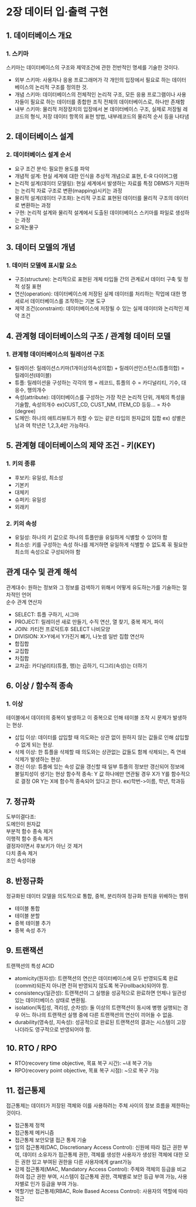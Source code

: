 # 2장 데이터 입·출력 구현
## 1. 데이터베이스 개요
### 1. 스키마
스키마는 데이터베이스의 구조와 제약조건에 관한 전반적인 명세를 기술한 것이다.
* 외부 스키마: 사용자나 응용 프로그래머가 각 개인의 입장에서 필요로 하는 데이터베이스의 논리적 구조를 정의한 것.
* 개념 스키마: 데이터베이스의 전체적인 논리적 구조, 모든 응용 프로그램이나 사용자들이 필요로 하는 데이터를 종합한 조직 전체의 데이터베이스로, 하나만 존재함
* 내부 스키마: 물리적 저장장치의 입장에서 본 데이터베이스 구조, 실제로 저장될 레코드의 형식, 저장 데이터 항목의 표현 방법, 내부레코드의 물리적 순서 등을 나타냄

## 2. 데이터베이스 설계
### 2. 데이터베이스 설계 순서
* 요구 조건 분석: 필요한 용도를 파악
* 개념적 설계: 현실 세계에 대한 인식을 추상적 개념으로 표현, E-R 다이어그램
* 논리적 설계(데이터 모델링): 현실 세계에서 발생하는 자료를 특정 DBMS가 지원하는 논리적 자료 구조로 변환(mapping)시키는 과정
* 물리적 설계(데이터 구조화): 논리적 구조로 표현된 데이터를 물리적 구조의 데이터로 변환하는 과정
* 구현: 논리적 설계와 물리적 설계에서 도출된 데이터베이스 스키마를 파일로 생성하는 과정
* 요개논물구
## 3. 데이터 모델의 개념
### 1. 데이터 모델에 표시할 요소
* 구조(structure): 논리적으로 표현된 개체 타입들 간의 관계로서 데이터 구축 및 정적 성질 표현
* 연산(operation): 데이터베이스에 저장된 실제 데이터를 처리하는 작업에 대한 명세로서 데이터베이스를 조작하는 기본 도구
* 제약 조건(constraint): 데이터베이스에 저장될 수 있는 실제 데이터와 논리적인 제약 조건
## 4. 관계형 데이터베이스의 구조 / 관계형 데이터 모델
### 1. 관계형 데이터베이스의 릴레이션 구조
* 릴레이션: 릴레이션스키마(1개이상의속성의합) + 릴레이션인스턴스(튜플의합) = 릴레이션(테이블)
* 튜플: 릴레이션을 구성하는 각각의 행 = 레코드, 튜플의 수 = 카디널리티, 기수, 대응수, 행의개수 
* 속성(attribute): 데이터베이스를 구성하는 가장 작은 논리적 단위, 개체의 특성을 기술함, 속성의개수 ex)CUST_CD, CUST_NM, ITEM_CD 등등... = 차수(degree)
* 도메인: 하나의 애트리뷰트가 취할 수 있는 같은 타입의 원자값의 집합 ex) 성별은 남과 여 학년은 1,2,3,4만 가능하다.
## 5. 관계형 데이터베이스의 제약 조건 - 키(KEY)
### 1. 키의 종류
* 후보키: 유일성, 최소성
* 기본키
* 대체키
* 슈퍼키: 유일성
* 외래키
### 2. 키의 속성
* 유일성: 하나의 키 값으로 하나의 튜플만을 유일하게 식별할 수 있어야 함
* 최소성: 키를 구성하는 속성 하나를 제거하면 유일하게 식별할 수 없도록 꼮 필요한 최소의 속성으로 구성되어야 함
## 관계 대수 및 관계 해석
관계대수: 원하는 정보와 그 정보를 검색하기 위해서 어떻게 유도하는가를 기술하는 절차적인 언어  
순수 관계 연산자
* SELECT: 튜플 구하기, 시그마
* PROJECT: 릴레이션 새로 만들기, 수직 연산, 열 찾기, 중복 제거, 파이
* JOIN: 카티전 프로덕트후 SELECT 나비모양
* DIVISION: X>Y에서 Y가진거 뺴기, 나눗셈
일반 집합 연산자  
* 합집합
* 교집합
* 차집합
* 교차곱: 카디널리티(튜플, 행)는 곱하기, 디그리(속성)는 더하기
## 6. 이상 / 함수적 종속
### 1. 이상
테이블에서 데이터의 중복이 발생하고 이 중복으로 인해 테이블 조작 시 문제가 발생하는 현상.
* 삽입 이상: 데이터를 삽입할 때 의도와는 상관 없이 원하지 않는 값들로 인해 삽입할 수 없게 되는 현상.
* 삭제 이상: 한 튜플을 삭제할 때 의도와는 상관없는 값들도 함께 삭제되는, 즉 연쇄 삭제가 발생하는 현상.
* 갱신 이상: 튜플에 있는 속성 값을 갱신할 때 일부 튜플의 정보만 갱신되어 정보에 불일치성이 생기는 현상
함수적 종속: Y 값 하나에만 연관될 경우 X가 Y를 함수적으로 결정 OR Y는 X에 함수적 종속되어 있다고 한다. ex)학번->이름, 학년, 학과등  
## 7. 정규화
도부이결다조:  
도메인이 원자값  
부분적 함수 종속 제거  
이행적 함수 종속 제거  
결정자이면서 후보키가 아닌 것 제거  
다치 종속 제거  
조인 속성이용  
## 8. 반정규화
정규화된 데이터 모델을 의도적으로 통합, 중복, 분리하여 정규화 원칙을 위배하는 행위
* 테이블 통합
* 테이블 분할
* 중복 테이블 추가
* 중복 속성 추가
## 9. 트랜잭션
트랜잭션의 특성 ACID
* atomicity(원자성): 트랜잭션의 연산은 데이터베이스에 모두 반영되도록 완료(commit)되든지 아니면 전혀 반영되지 않도록 복구(rollback)되어야 함.
* consistency(일관성): 트랜잭션이 그 실행을 성공적으로 완료하면 언제나 일관성 있는 데이터베이스 상태로 변환됨.
* isolation(독립성, 격리성, 순차성): 둘 이상의 트랜잭션이 동시에 병행 실행되는 경우 어느 하나의 트랜잭션 실행 중에 다른 트랜잭션의 연산이 끼어들 수 없음.
* durability(영속성, 지속성): 성공적으로 완료된 트랜잭션의 결과는 시스템이 고장나더라도 영구적으로 반영되어야 함.
## 10. RTO / RPO
* RTO(recovery time objective, 목표 복구 시간): ~내 복구 가능
* RPO(recovery point objective, 목표 복구 시점): ~으로 복구 가능
## 11. 접근통제
접근통제는 데이터가 저장된 객체와 이를 사용하려는 주체 사이의 정보 흐름을 제한하는 것이다.
* 접근통제 정책
* 접근통제 메커니즘
* 접근통제 보안모델
접근 통제 기술
* 임의 접근통제(DAC, Discretionary Access Control): 신원에 따라 접근 권한 부여, 데이터 소유자가 접근통제 권한, 객체를 생성한 사용자가 생성된 객체에 대한 모든 권한 있고 부여된 권한을 다른 사용자에게 grant가능
* 강제 접근통제(MAC, Mandatory Access Control): 주체와 객체의 등급을 비교하여 접근 권한 부여, 시스템이 접근통제 권한, 객체별로 보안 등급 부여 가능, 사용자별로 인가 등급을 부여 가능.
* 역할기반 접근통제(RBAC, Role Based Access Control): 사용자의 역할에 따라 접근
